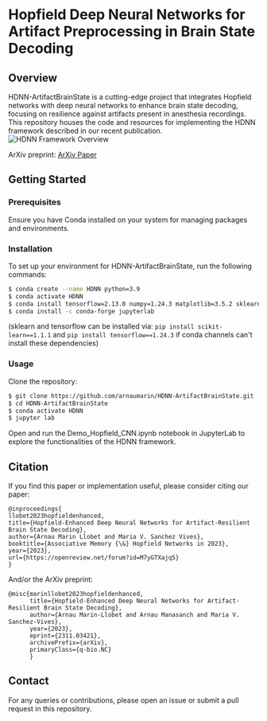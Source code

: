 # Hopfield Deep Neural Networks for Artifact Preprocessing in Brain State Decoding

## Overview

HDNN-ArtifactBrainState is a cutting-edge project that integrates Hopfield networks with deep neural networks to enhance brain state decoding, focusing on resilience against artifacts present in anesthesia recordings. This repository houses the code and resources for implementing the HDNN framework described in our recent publication.
![HDNN Framework Overview](data/HDNN-pipeline.png)

ArXiv preprint: 
[ArXiv Paper](https://arxiv.org/abs/2311.03421)

## Getting Started

### Prerequisites

Ensure you have Conda installed on your system for managing packages and environments.

### Installation

To set up your environment for HDNN-ArtifactBrainState, run the following commands:

```bash
$ conda create --name HDNN python=3.9
$ conda activate HDNN
$ conda install tensorflow=2.13.0 numpy=1.24.3 matplotlib=3.5.2 sklearn=1.1.1 seaborn=0.12.2
$ conda install -c conda-forge jupyterlab
```
(sklearn and tensorflow can be installed via: ```pip install scikit-learn==1.1.1``` and ```pip install tensorflow==1.24.3``` if conda channels can't install these dependencies)


### Usage
Clone the repository:

```bash
$ git clone https://github.com/arnaumarin/HDNN-ArtifactBrainState.git
$ cd HDNN-ArtifactBrainState
$ conda activate HDNN
$ jupyter lab
```
Open and run the Demo_Hopfield_CNN.ipynb notebook in JupyterLab to explore the functionalities of the HDNN framework.


## Citation
If you find this paper or implementation useful, please consider citing our paper:

```
@inproceedings{
llobet2023hopfieldenhanced,
title={Hopfield-Enhanced Deep Neural Networks for Artifact-Resilient Brain State Decoding},
author={Arnau Marin Llobet and Maria V. Sanchez Vives},
booktitle={Associative Memory {\&} Hopfield Networks in 2023},
year={2023},
url={https://openreview.net/forum?id=M7yGTXajq5}
}
```

And/or the ArXiv preprint:

```
@misc{marinllobet2023hopfieldenhanced,
      title={Hopfield-Enhanced Deep Neural Networks for Artifact-Resilient Brain State Decoding}, 
      author={Arnau Marin-Llobet and Arnau Manasanch and Maria V. Sanchez-Vives},
      year={2023},
      eprint={2311.03421},
      archivePrefix={arXiv},
      primaryClass={q-bio.NC}
      }
```

## Contact
For any queries or contributions, please open an issue or submit a pull request in this repository.
